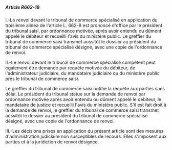 ##### Article R662-18

I.-Le renvoi devant le tribunal de commerce spécialisé en application du troisième alinéa de l'article L. 662-8 est prononcé d'office par le président du tribunal saisi, par ordonnance motivée, après avoir entendu ou dûment appelé le débiteur et recueilli l'avis du ministère public. Le greffier du tribunal de commerce saisi transmet aussitôt le dossier au président du tribunal de commerce spécialisé désigné, avec une copie de l'ordonnance de renvoi.

II.-Le renvoi devant le tribunal de commerce spécialisé compétent peut également être demandé par requête motivée du débiteur, de l'administrateur judiciaire, du mandataire judiciaire ou du ministère public près le tribunal de commerce saisi.

Le greffier du tribunal de commerce saisi notifie la requête aux parties sans délai. Le président du tribunal statue sur la demande de renvoi par ordonnance motivée après avoir entendu ou dûment appelé le débiteur, le mandataire de justice et recueilli l'avis du ministère public. S'il est fait droit à la demande de renvoi, le greffier du tribunal de commerce saisi transmet aussitôt le dossier au président du tribunal de commerce spécialisé désigné, avec une copie de l'ordonnance de renvoi.

III.-Les décisions prises en application du présent article sont des mesures d'administration judiciaire non susceptibles de recours. Elles s'imposent aux parties et à la juridiction de renvoi désignée.

